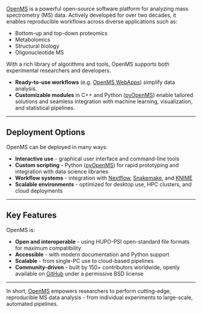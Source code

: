 <script setup>
import { VPImage } from 'vitepress/theme';
const image = {
    light: '/images/software/OpenMS_transparent_blackFont.svg',
    dark: '/images/software/OpenMS_transparent_whiteFont.svg'
}
</script>

<VPImage :image="image" width="30%" />

[OpenMS](https://www.openms.de) is a powerful open-source software platform for analyzing mass spectrometry (MS) data. 
Actively developed for over two decades, it enables reproducible workflows across diverse applications such as:

- Bottom-up and top-down proteomics  
- Metabolomics  
- Structural biology  
- Oligonucleotide MS  

With a rich library of algorithms and tools, OpenMS supports both experimental researchers and developers.  

- **Ready-to-use workflows** (e.g. [OpenMS WebApps](https://openms.readthedocs.io/en/latest/getting-started/webapps.html)) simplify data analysis.  
- **Customizable modules** in C++ and Python ([pyOpenMS](https://pyopenms.readthedocs.io/en/latest/)) enable tailored solutions and seamless 
integration with machine learning, visualization, and statistical pipelines.

---

## Deployment Options

OpenMS can be deployed in many ways:

- **Interactive use** - graphical user interface and command-line tools  
- **Custom scripting** - Python ([pyOpenMS](https://pyopenms.readthedocs.io/en/latest/)) for rapid prototyping and integration with data science libraries  
- **Workflow systems** - integration with [Nextflow](https://www.nextflow.io/), [Snakemake](https://snakemake.readthedocs.io/), and [KNIME](https://www.knime.com/)  
- **Scalable environments** - optimized for desktop use, HPC clusters, and cloud deployments  

---

## Key Features

OpenMS is:

- **Open and interoperable** - using HUPO-PSI open-standard file formats for maximum compatibility  
- **Accessible** - with modern documentation and Python support  
- **Scalable** - from single-PC use to cloud-based pipelines  
- **Community-driven** - built by 150+ contributors worldwide, openly available on [GitHub](https://github.com/OpenMS/OpenMS) under a permissive BSD license  

---

In short, [OpenMS](https://www.openms.de) empowers researchers to perform cutting-edge, reproducible MS data analysis - from individual experiments to large-scale, automated pipelines.
